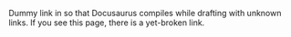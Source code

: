 Dummy link in so that Docusaurus compiles while drafting with unknown links. If you see this page, there is a yet-broken link.